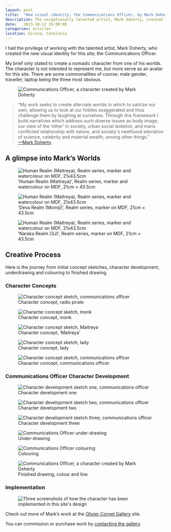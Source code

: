 ```yaml
---
layout: post
title:  "New visual identity, the Communications Officer, by Mark Doherty"
description: The exceptionally talented artist, Mark Doherty, created the logo for my site; the Communications Officer
date:   2013-10-12 19:00:00
categories: articles
location: Girona, Catalonia
---
```


I had the privilege of working with the talented artist, Mark Doherty, who created the new visual identity for this site; the Communications Officer.

My brief only stated to create a nomadic character from one of his worlds. The character is not intended to represent me, but more serve as an avatar for this site. There are some commonalities of course; male gender, traveller, laptop being the three most obvious.

<figure>
  <img src="/assets/communications-officer-scan.jpg" alt="Communications Officer, a character created by Mark Doherty">
</figure>

<blockquote cite="http://www.oliviercornetgallery.com/#/artist-cv-mark-doherty/4562132061">“My work seeks to create alternate worlds in which to satirize our own, allowing us to look at our foibles exaggerated and thus challenge them by laughing at ourselves. Through this framework I build narratives which address such diverse issues as body image, our view of the ‘other’ in society, urban social isolation, and mans conflicted relationship with nature, and society's newfound adoration of science, celebrity and material wealth, among other things.”<footer><a href="http://www.oliviercornetgallery.com/#/artist-cv-mark-doherty/4562132061" title="Read citation source">—Mark Doherty</a></footer></blockquote> 

## A glimpse into Mark’s Worlds

<figure class="blow-up">
  <img src="/assets/human-realm-maitreya-by-mark-doherty.jpg" alt="Human Realm (Maitreya), Realm series, marker and watercolour on MDF, 21x43.5cm">
  <figcaption>‘Human Realm (Maitreya)’, Realm series, marker and watercolour on MDF, 21cm &times; 43.5cm</figcaption>
</figure>

<figure class="blow-up">
  <img src="/assets/deva-realm-momiji-by-mark-doherty.jpg" alt="Human Realm (Maitreya), Realm series, marker and watercolour on MDF, 21x43.5cm">
  <figcaption>‘Deva Realm (Momiji)’, Realm series, marker on MDF, 21cm &times; 43.5cm</figcaption>
</figure>

<figure class="blow-up">
  <img src="/assets/naraka-realm-3j-by-mark-doherty.jpg" alt="Human Realm (Maitreya), Realm series, marker and watercolour on MDF, 21x43.5cm">
  <figcaption>‘Naraka Realm (3J)’, Realm series, marker on MDF, 21cm &times; 43.5cm</figcaption>
</figure>

## Creative Process

Here is the journey from initial concept sketches, character development, underdrawing and colouring to finished drawing.

### Character Concepts

<figure>
  <img src="/assets/radio-pirate-character-concept-by-mark-doherty.jpg" alt="Character concept sketch, communications officer">
  <figcaption>Character concept, radio pirate</figcaption>
</figure>

<figure>
  <img src="/assets/monk-character-concept-by-mark-doherty.jpg" alt="Character concept sketch, monk">
  <figcaption>Character concept, monk</figcaption>
</figure>

<figure>
  <img src="/assets/maitreya-character-concept-by-mark-doherty.jpg" alt="Character concept sketch, Maitreya">
  <figcaption>Character concept, ‘Maitreya’</figcaption>
</figure>

<figure>
  <img src="/assets/lady-character-concept-by-mark-doherty.jpg" alt="Character concept sketch, lady">
  <figcaption>Character concept, lady</figcaption>
</figure>

<figure>
  <img src="/assets/communications-officer-character-concept.jpg" alt="Character concept sketch, communications officer">
  <figcaption>Character concept, communications officer</figcaption>
</figure>

### Communications Officer Character Development

<figure>
  <img src="/assets/character-development-1-by-mark-doherty.jpg" alt="Character development sketch one, communications officer">
  <figcaption>Character development one</figcaption>
</figure>

<figure>
  <img src="/assets/character-development-2-by-mark-doherty.jpg" alt="Character development sketch two, communications officer">
  <figcaption>Character development two</figcaption>
</figure>

<figure>
  <img src="/assets/character-development-3-by-mark-doherty.jpg" alt="Character development sketch three, communications officer">
  <figcaption>Character development three</figcaption>
</figure>

<figure>
  <img src="/assets/character-development-under-drawing-by-mark-doherty.jpg" alt="Communications Officer under-drawing">
  <figcaption>Under-drawing</figcaption>
</figure>

<figure>
  <img src="/assets/character-development-colouring-by-mark-doherty.jpg" alt="Communications Officer colouring">
  <figcaption>Colouring</figcaption>
</figure>

<figure>
  <img src="/assets/communications-officer-scan.jpg" alt="Communications Officer, a character created by Mark Doherty">
  <figcaption>Finished drawing, colour and line</figcaption>
</figure>

### Implementation

<figure>
  <img src="/assets/character-implementation.png" alt="Three screenshots of how the character has been implemented in this site's design">
</figure>

Check out more of Mark’s work at the [Olivier Cornet Gallery](http://www.oliviercornetgallery.com/#/mark-doherty/4562132026) site.

You can commission or purchase work by [contacting the gallery](http://www.oliviercornetgallery.com/#/contact/4561692678).
